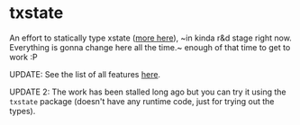 # txstate

An effort to statically type xstate ([more here](https://twitter.com/devanshj__/status/1297939517853196288)), ~in kinda r&d stage right now. Everything is gonna change here all the time.~ enough of that time to get to work :P

UPDATE: See the list of all features [here](https://github.com/davidkpiano/xstate/discussions/2323#discussioncomment-899642).

UPDATE 2: The work has been stalled long ago but you can try it using the `txstate` package (doesn't have any runtime code, just for trying out the types).
